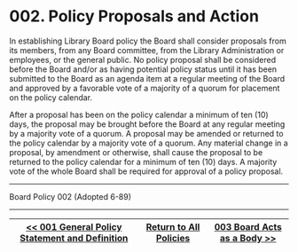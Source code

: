 # 002. Policy Proposals and Action

In establishing Library Board policy the Board shall consider proposals from its members, from any Board committee, from the Library Administration or employees, or the general public. No policy proposal shall be considered before the Board and/or as having potential policy status until it has been submitted to the Board as an agenda item at a regular meeting of the Board and approved by a favorable vote of a majority of a quorum for placement on the policy calendar.

After a proposal has been on the policy calendar a minimum of ten (10) days, the proposal may be brought before the Board at any regular meeting by a majority vote of a quorum. A proposal may be amended or returned to the policy calendar by a majority vote of a quorum. Any material change in a proposal, by amendment or otherwise, shall cause the proposal to be returned to the policy calendar for a minimum of ten (10) days. A majority vote of the whole Board shall be required for approval of a policy proposal.

---

Board Policy 002 (Adopted 6-89)

---
[<< 001 General Policy Statement and Definition](/policies/000-internal-policies/001.md) | [Return to All Policies](/policies/) | [003 Board Acts as a Body >>](/policies/000-internal-policies/003.md)
--- | --- | ---
